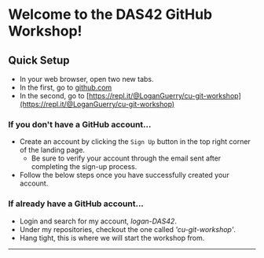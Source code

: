 # Welcome to the DAS42 GitHub Workshop!

## Quick Setup
- In your web browser, open two new tabs.
- In the first, go to [github.com](github.com)
- In the second, go to [https://repl.it/@LoganGuerry/cu-git-workshop](https://repl.it/@LoganGuerry/cu-git-workshop)

### If you don't have a GitHub account...
- Create an account by clicking the `Sign Up` button in the top right corner of the landing page.
	- Be sure to verify your account through the email sent after completing the sign-up process.
- Follow the below steps once you have successfully created your account.

### If already have a GitHub account...
- Login and search for my account, _logan-DAS42_.
- Under my repositories, checkout the one called _'cu-git-workshop'_.
- Hang tight, this is where we will start the workshop from.

---
